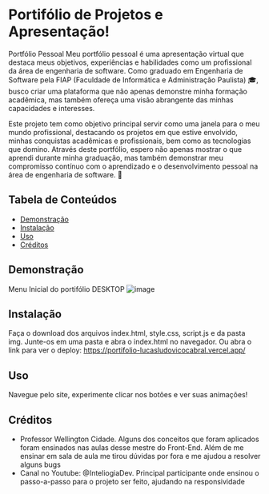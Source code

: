 # Portifólio de Projetos e Apresentação!

Portfólio Pessoal
Meu portfólio pessoal é uma apresentação virtual que destaca meus objetivos, experiências e habilidades como um profissional da área de engenharia de software. Como graduado em Engenharia de Software pela FIAP (Faculdade de Informática e Administração Paulista) 🎓, busco criar uma plataforma que não apenas demonstre minha formação acadêmica, mas também ofereça uma visão abrangente das minhas capacidades e interesses.

Este projeto tem como objetivo principal servir como uma janela para o meu mundo profissional, destacando os projetos em que estive envolvido, minhas conquistas acadêmicas e profissionais, bem como as tecnologias que domino. Através deste portfólio, espero não apenas mostrar o que aprendi durante minha graduação, mas também demonstrar meu compromisso contínuo com o aprendizado e o desenvolvimento pessoal na área de engenharia de software. 🚀

## Tabela de Conteúdos
- [Demonstração](#demonstração)
- [Instalação](#instalação)
- [Uso](#uso)
- [Créditos](#créditos)

## Demonstração
Menu Inicial do portifólio DESKTOP
![image](https://github.com/LucasLCabral/Portifolio/assets/162235385/693d636e-f509-45cf-8ae8-6fc9689001f4)

## Instalação
Faça o download dos arquivos index.html, style.css, script.js e da pasta img. Junte-os em uma pasta e abra o index.html no navegador.
Ou abra o link para ver o deploy: https://portifolio-lucasludovicocabral.vercel.app/

## Uso
Navegue pelo site, experimente clicar nos botões e ver suas animações!

## Créditos
- Professor Wellington Cidade.
    Alguns dos conceitos que foram aplicados foram ensinados nas aulas desse mestre do Front-End. Além de me ensinar em sala de aula me tirou dúvidas por fora e me ajudou a resolver alguns bugs
- Canal no Youtube: @InteliogiaDev. Principal participante onde ensinou o passo-a-passo para o projeto ser feito, ajudando na responsividade

